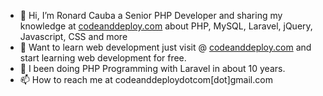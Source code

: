 - 👋 Hi, I’m Ronard Cauba a Senior PHP Developer and sharing my knowledge at [codeanddeploy.com](https://codeanddeploy.com) about PHP, MySQL, Laravel, jQuery, Javascript, CSS and more
- 📖 Want to learn web development just visit @ [codeanddeploy.com](https://codeanddeploy.com) and start learning web development for free.
- 👀 I been doing PHP Programming with Laravel in about 10 years.
- 📫 How to reach me at codeanddeploydotcom[dot]gmail.com

<!---
codeanddeploy/codeanddeploy is a ✨ special ✨ repository because its `README.md` (this file) appears on your GitHub profile.
You can click the Preview link to take a look at your changes.
--->
